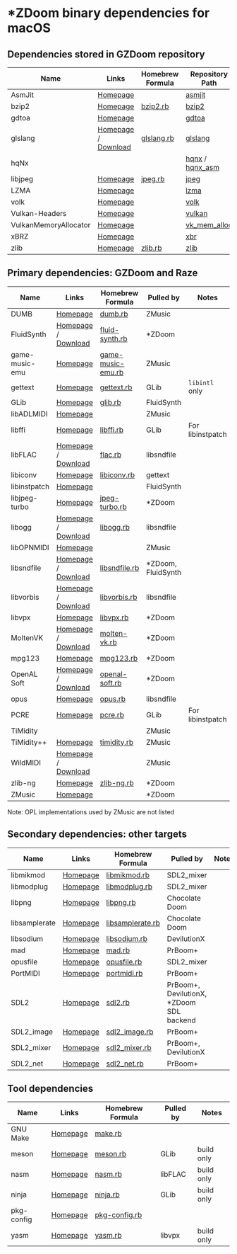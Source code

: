 # *ZDoom binary dependencies for macOS

## Dependencies stored in GZDoom repository

|Name|Links|Homebrew Formula|Repository Path|
|---|---|---|---|
|AsmJit|[Homepage](https://github.com/asmjit/asmjit)||[asmjit](https://github.com/coelckers/gzdoom/tree/master/libraries/asmjit)|
|bzip2|[Homepage](https://www.sourceware.org/bzip2/)|[bzip2.rb](https://github.com/Homebrew/homebrew-core/blob/master/Formula/bzip2.rb)|[bzip2](https://github.com/coelckers/gzdoom/tree/master/libraries/bzip2)|
|gdtoa|[Homepage](http://www.netlib.org/fp/)||[gdtoa](https://github.com/coelckers/gzdoom/tree/master/libraries/gdtoa)|
|glslang|[Homepage](https://www.khronos.org/opengles/sdk/tools/Reference-Compiler/) / [Download](https://github.com/KhronosGroup/glslang/releases)|[glslang.rb](https://github.com/Homebrew/homebrew-core/blob/master/Formula/glslang.rb)|[glslang](https://github.com/coelckers/gzdoom/tree/master/libraries/glslang)|
|hqNx|||[hqnx](https://github.com/coelckers/gzdoom/tree/master/src/gamedata/textures/hires/hqnx) / [hqnx_asm](https://github.com/coelckers/gzdoom/tree/master/src/gamedata/textures/hires/hqnx_asm)|
|libjpeg|[Homepage](https://www.ijg.org/)|[jpeg.rb](https://github.com/Homebrew/homebrew-core/blob/master/Formula/jpeg.rb)|[jpeg](https://github.com/coelckers/gzdoom/tree/master/libraries/jpeg)|
|LZMA|[Homepage](https://www.7-zip.org/sdk.html)||[lzma](https://github.com/coelckers/gzdoom/tree/master/libraries/lzma)|
|volk|[Homepage](https://github.com/zeux/volk)||[volk](https://github.com/coelckers/gzdoom/tree/master/src/rendering/vulkan/thirdparty/volk)|
|Vulkan-Headers|[Homepage](https://github.com/KhronosGroup/Vulkan-Headers)||[vulkan](https://github.com/coelckers/gzdoom/tree/master/src/rendering/vulkan/thirdparty/vulkan)|
|VulkanMemoryAllocator|[Homepage](https://github.com/GPUOpen-LibrariesAndSDKs/VulkanMemoryAllocator)||[vk_mem_alloc](https://github.com/coelckers/gzdoom/tree/master/src/rendering/vulkan/thirdparty/vk_mem_alloc)|
|xBRZ|[Homepage](https://sourceforge.net/projects/xbrz/)||[xbr](https://github.com/coelckers/gzdoom/tree/master/src/gamedata/textures/hires/xbr)|
|zlib|[Homepage](https://zlib.net/)|[zlib.rb](https://github.com/Homebrew/homebrew-core/blob/master/Formula/zlib.rb)|[zlib](https://github.com/coelckers/gzdoom/tree/master/libraries/zlib)|

## Primary dependencies: GZDoom and Raze

|Name|Links|Homebrew Formula|Pulled by|Notes|
|---|---|---|---|---|
|DUMB|[Homepage](http://dumb.sourceforge.net/)|[dumb.rb](https://github.com/Homebrew/homebrew-core/blob/master/Formula/dumb.rb)|ZMusic||
|FluidSynth|[Homepage](http://www.fluidsynth.org/) / [Download](https://github.com/FluidSynth/fluidsynth/releases)|[fluid-synth.rb](https://github.com/Homebrew/homebrew-core/blob/master/Formula/fluid-synth.rb)|*ZDoom||
|game-music-emu|[Homepage](https://bitbucket.org/mpyne/game-music-emu/)|[game-music-emu.rb](https://github.com/Homebrew/homebrew-core/blob/master/Formula/game-music-emu.rb)|ZMusic||
|gettext|[Homepage](https://www.gnu.org/software/gettext/)|[gettext.rb](https://github.com/Homebrew/homebrew-core/blob/master/Formula/gettext.rb)|GLib|`libintl` only|
|GLib|[Homepage](https://developer.gnome.org/glib/)|[glib.rb](https://github.com/Homebrew/homebrew-core/blob/master/Formula/glib.rb)|FluidSynth||
|libADLMIDI|[Homepage](https://github.com/Wohlstand/libADLMIDI)||ZMusic||
|libffi|[Homepage](https://sourceware.org/libffi/)|[libffi.rb](https://github.com/Homebrew/homebrew-core/blob/master/Formula/libffi.rb)|GLib|For libinstpatch|
|libFLAC|[Homepage](https://xiph.org/flac/) / [Download](https://github.com/xiph/flac/releases)|[flac.rb](https://github.com/Homebrew/homebrew-core/blob/master/Formula/flac.rb)|libsndfile||
|libiconv|[Homepage](https://www.gnu.org/software/libiconv/)|[libiconv.rb](https://github.com/Homebrew/homebrew-core/blob/master/Formula/libiconv.rb)|gettext||
|libinstpatch|[Homepage](https://github.com/swami/libinstpatch/)||FluidSynth||
|libjpeg-turbo|[Homepage](https://libjpeg-turbo.org/)|[jpeg-turbo.rb](https://github.com/Homebrew/homebrew-core/blob/master/Formula/jpeg-turbo.rb)|*ZDoom||
|libogg|[Homepage](https://www.xiph.org/ogg/) / [Download](https://github.com/xiph/ogg/releases)|[libogg.rb](https://github.com/Homebrew/homebrew-core/blob/master/Formula/libogg.rb)|libsndfile||
|libOPNMIDI|[Homepage](https://github.com/Wohlstand/libOPNMIDI/)||ZMusic||
|libsndfile|[Homepage](http://www.mega-nerd.com/libsndfile/) / [Download](https://github.com/erikd/libsndfile/releases)|[libsndfile.rb](https://github.com/Homebrew/homebrew-core/blob/master/Formula/libsndfile.rb)|*ZDoom, FluidSynth||
|libvorbis|[Homepage](https://xiph.org/vorbis/) / [Download](https://github.com/xiph/vorbis/releases)|[libvorbis.rb](https://github.com/Homebrew/homebrew-core/blob/master/Formula/libvorbis.rb)|libsndfile||
|libvpx|[Homepage](https://www.webmproject.org/code/)|[libvpx.rb](https://github.com/Homebrew/homebrew-core/blob/master/Formula/libvpx.rb)|*ZDoom||
|MoltenVK|[Homepage](https://moltengl.com/moltenvk/) / [Download](https://github.com/KhronosGroup/MoltenVK/releases)|[molten-vk.rb](https://github.com/Homebrew/homebrew-core/blob/master/Formula/molten-vk.rb)|*ZDoom||
|mpg123|[Homepage](https://www.mpg123.de/)|[mpg123.rb](https://github.com/Homebrew/homebrew-core/blob/master/Formula/mpg123.rb)|*ZDoom||
|OpenAL Soft|[Homepage](https://openal-soft.org/) / [Download](https://github.com/kcat/openal-soft/releases)|[openal-soft.rb](https://github.com/Homebrew/homebrew-core/blob/master/Formula/openal-soft.rb)|*ZDoom||
|opus|[Homepage](https://www.opus-codec.org/)|[opus.rb](https://github.com/Homebrew/homebrew-core/blob/master/Formula/opus.rb)|libsndfile||
|PCRE|[Homepage](https://www.pcre.org/)|[pcre.rb](https://github.com/Homebrew/homebrew-core/blob/master/Formula/pcre.rb)|GLib|For libinstpatch|
|TiMidity|||ZMusic||
|TiMidity++|[Homepage](http://timidity.sourceforge.net/)|[timidity.rb](https://github.com/Homebrew/homebrew-core/blob/master/Formula/timidity.rb)|ZMusic||
|WildMIDI|[Homepage](https://www.mindwerks.net/projects/wildmidi) / [Download](https://github.com/Mindwerks/wildmidi/releases)||ZMusic||
|zlib-ng|[Homepage](https://github.com/zlib-ng/zlib-ng)|[zlib-ng.rb](https://github.com/Homebrew/homebrew-core/blob/master/Formula/zlib-ng.rb)|*ZDoom||
|ZMusic|[Homepage](https://github.com/coelckers/ZMusic)||*ZDoom||

Note: OPL implementations used by ZMusic are not listed

## Secondary dependencies: other targets

|Name|Links|Homebrew Formula|Pulled by|Notes|
|---|---|---|---|---|
|libmikmod|[Homepage](https://modplug-xmms.sourceforge.io/)|[libmikmod.rb](https://github.com/Homebrew/homebrew-core/blob/master/Formula/libmikmod.rb)|SDL2_mixer||
|libmodplug|[Homepage](https://mikmod.sourceforge.io/)|[libmodplug.rb](https://github.com/Homebrew/homebrew-core/blob/master/Formula/libmodplug.rb)|SDL2_mixer||
|libpng|[Homepage](http://www.libpng.org/pub/png/libpng.html)|[libpng.rb](https://github.com/Homebrew/homebrew-core/blob/master/Formula/libpng.rb)|Chocolate Doom||
|libsamplerate|[Homepage](http://www.mega-nerd.com/SRC/)|[libsamplerate.rb](https://github.com/Homebrew/homebrew-core/blob/master/Formula/libsamplerate.rb)|Chocolate Doom||
|libsodium|[Homepage](https://libsodium.org/)|[libsodium.rb](https://github.com/Homebrew/homebrew-core/blob/master/Formula/libsodium.rb)|DevilutionX||
|mad|[Homepage](https://www.underbit.com/products/mad/)|[mad.rb](https://github.com/Homebrew/homebrew-core/blob/master/Formula/mad.rb)|PrBoom+||
|opusfile|[Homepage](https://www.opus-codec.org/)|[opusfile.rb](https://github.com/Homebrew/homebrew-core/blob/master/Formula/opusfile.rb)|SDL2_mixer||
|PortMIDI|[Homepage](http://portmedia.sourceforge.net/portmidi/)|[portmidi.rb](https://github.com/Homebrew/homebrew-core/blob/master/Formula/portmidi.rb)|PrBoom+||
|SDL2|[Homepage](https://www.libsdl.org/)|[sdl2.rb](https://github.com/Homebrew/homebrew-core/blob/master/Formula/sdl2.rb)|PrBoom+, DevilutionX, *ZDoom SDL backend||
|SDL2_image|[Homepage](https://www.libsdl.org/projects/SDL_image/)|[sdl2_image.rb](https://github.com/Homebrew/homebrew-core/blob/master/Formula/sdl2_image.rb)|PrBoom+||
|SDL2_mixer|[Homepage](https://www.libsdl.org/projects/SDL_mixer/)|[sdl2_mixer.rb](https://github.com/Homebrew/homebrew-core/blob/master/Formula/sdl2_mixer.rb)|PrBoom+, DevilutionX||
|SDL2_net|[Homepage](https://www.libsdl.org/projects/SDL_net/)|[sdl2_net.rb](https://github.com/Homebrew/homebrew-core/blob/master/Formula/sdl2_net.rb)|PrBoom+||

## Tool dependencies

|Name|Links|Homebrew Formula|Pulled by|Notes|
|---|---|---|---|---|
|GNU Make|[Homepage](https://www.gnu.org/software/make/)|[make.rb](https://github.com/Homebrew/homebrew-core/blob/master/Formula/make.rb)|||
|meson|[Homepage](https://mesonbuild.com/)|[meson.rb](https://github.com/Homebrew/homebrew-core/blob/master/Formula/meson.rb)|GLib|build only|
|nasm|[Homepage](https://www.nasm.us/)|[nasm.rb](https://github.com/Homebrew/homebrew-core/blob/master/Formula/nasm.rb)|libFLAC|build only|
|ninja|[Homepage](https://ninja-build.org/)|[ninja.rb](https://github.com/Homebrew/homebrew-core/blob/master/Formula/ninja.rb)|GLib|build only|
|pkg-config|[Homepage](https://freedesktop.org/wiki/Software/pkg-config/)|[pkg-config.rb](https://github.com/Homebrew/homebrew-core/blob/master/Formula/pkg-config.rb)|||
|yasm|[Homepage](https://yasm.tortall.net/)|[yasm.rb](https://github.com/Homebrew/homebrew-core/blob/master/Formula/yasm.rb)|libvpx|build only|

